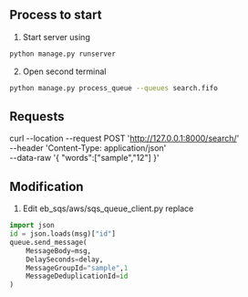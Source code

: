 ## Process to start
1. Start server using
```bash
python manage.py runserver
```
2. Open second terminal
```bash
python manage.py process_queue --queues search.fifo
```

## Requests
curl --location --request POST 'http://127.0.0.1:8000/search/' \
--header 'Content-Type: application/json' \
--data-raw '{
    "words":["sample","12"]
}'

## Modification

1. Edit eb_sqs/aws/sqs_queue_client.py 
replace
```python
import json
id = json.loads(msg)["id"]
queue.send_message(
    MessageBody=msg,
    DelaySeconds=delay,
    MessageGroupId="sample",1
    MessageDeduplicationId=id
)
```
